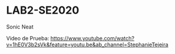 # LAB2-SE2020
Sonic Neat

Video de Prueba: https://www.youtube.com/watch?v=1hE0V3b2sVk&feature=youtu.be&ab_channel=StephanieTejeira
